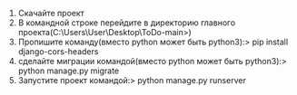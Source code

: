 1. Скачайте проект
2. В командной строке перейдите в директорию главного проекта(C:\Users\User\Desktop\ToDo-main>)
3. Пропишите команду(вместо python может быть python3):> pip install django-cors-headers
4. сделайте миграции командой(вместо python может быть python3):> python manage.py migrate
5. Запустите проект командой:> python manage.py runserver
